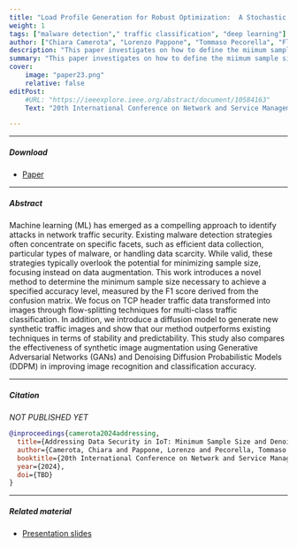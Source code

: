 ```yaml
---
title: "Load Profile Generation for Robust Optimization:  A Stochastic Approach Based on Conditional Probability Approximation" 
weight: 1
tags: ["malware detection"," traffic classification", "deep learning"]
author: ["Chiara Camerota", "Lorenzo Pappone", "Tommaso Pecorella", "Flavio Esposito"]
description: "This paper investigates on how to define the miimum sample siz and improving the data agumentation for Traffic Images. Published 20th International Conference on Network and Service Management, 2024." 
summary: "This paper investigates on how to define the miimum sample siz and improving the data agumentation for Traffic Images." 
cover:
    image: "paper23.png"
    relative: false
editPost:
    #URL: "https://ieeexplore.ieee.org/abstract/document/10584163"
    Text: "20th International Conference on Network and Service Management"

---
```


---

##### Download

+ [Paper](paperSampe.pdf)

---

##### Abstract

Machine learning (ML) has emerged as a compelling approach to identify attacks in network traffic security. 
Existing malware detection strategies often concentrate on specific facets, such as efficient data collection, particular types of malware, or handling data scarcity. While valid, these strategies typically overlook the potential for minimizing sample size, focusing instead on data augmentation. This work introduces a novel method to determine the minimum sample size necessary to achieve a specified accuracy level, measured by the F1 score derived from the confusion matrix. We focus on TCP header traffic data transformed into images through flow-splitting techniques for multi-class traffic classification. In addition, we introduce a diffusion model to generate new synthetic traffic images and show that our method outperforms existing techniques in terms of stability and predictability. This study also compares the effectiveness of synthetic image augmentation using Generative Adversarial Networks (GANs) and Denoising Diffusion Probabilistic Models (DDPM) in improving image recognition and classification accuracy. 

---


##### Citation

*NOT PUBLISHED YET*

```BibTeX
@inproceedings{camerota2024addressing,
  title={Addressing Data Security in IoT: Minimum Sample Size and Denoising Diffusion Models for Improved Malware Detection},
  author={Camerota, Chiara and Pappone, Lorenzo and Pecorella, Tommaso and Esposito, Flavio},
  booktitle={20th International Conference on Network and Service Management},
  year={2024},
  doi={TBD}
}
```
---
##### Related material

+ [Presentation slides](PRes.pdf)

